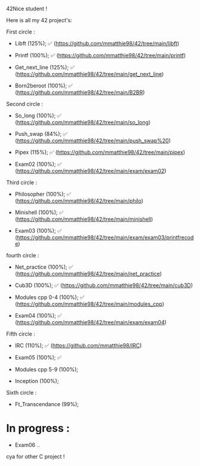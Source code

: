 42Nice student !

Here is all my 42 project's:

First circle :

- Libft (125%); ✅
(https://github.com/mmatthie98/42/tree/main/libft)

- Printf (100%); ✅
(https://github.com/mmatthie98/42/tree/main/printf)

- Get_next_line (125%); ✅
(https://github.com/mmatthie98/42/tree/main/get_next_line)

- Born2beroot (100%); ✅
(https://github.com/mmatthie98/42/tree/main/B2BR)

Second circle :

- So_long (100%); ✅
(https://github.com/mmatthie98/42/tree/main/so_long)

- Push_swap (84%); ✅
(https://github.com/mmatthie98/42/tree/main/push_swap%20)

- Pipex (115%); ✅
(https://github.com/mmatthie98/42/tree/main/pipex)

- Exam02 (100%); ✅ 
(https://github.com/mmatthie98/42/tree/main/exam/exam02)

Third circle : 

- Philosopher (100%); ✅
(https://github.com/mmatthie98/42/tree/main/philo)

- Minishell (100%); ✅
(https://github.com/mmatthie98/42/tree/main/minishell)

- Exam03 (100%); ✅
(https://github.com/mmatthie98/42/tree/main/exam/exam03/printfrecode)

fourth circle :

- Net_practice (100%); ✅
(https://github.com/mmatthie98/42/tree/main/net_practice)

- Cub3D (100%); ✅
(https://github.com/mmatthie98/42/tree/main/cub3D)

- Modules cpp 0-4 (100%); ✅
(https://github.com/mmatthie98/42/tree/main/modules_cpp)

- Exam04 (100%); ✅
 (https://github.com/mmatthie98/42/tree/main/exam/exam04)

Fifth circle :

- IRC (110%); ✅
(https://github.com/mmatthie98/IRC)

- Exam05 (100%); ✅

- Modules cpp 5-9 (100%);
  
- Inception (100%);

Sixth circle :

- Ft_Transcendance (99%);
  
# In progress :

- Exam06 ..

cya for other C project ! 
